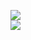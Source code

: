 [![](https://img.shields.io/badge/Made%20With-Github%20Spray-lightgrey.svg?style=for-the-badge&logo=github)](https://github.com/Annihil/github-spray#3133)  
[![](https://i.imgur.com/2DrTn0Z.gif)](https://github.com/Annihil/github-spray)